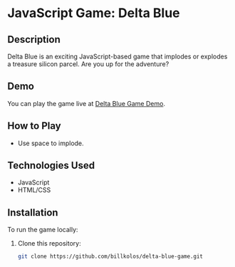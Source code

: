 # JavaScript Game: Delta Blue


## Description

Delta Blue is an exciting JavaScript-based game that implodes or explodes a treasure silicon parcel. Are you up for the adventure?

## Demo

You can play the game live at [Delta Blue Game Demo](https://game-delta-blue.vercel.app/).

## How to Play

- Use space to implode.

## Technologies Used

- JavaScript
- HTML/CSS

## Installation

To run the game locally:

1. Clone this repository:

   ```bash
   git clone https://github.com/billkolos/delta-blue-game.git
